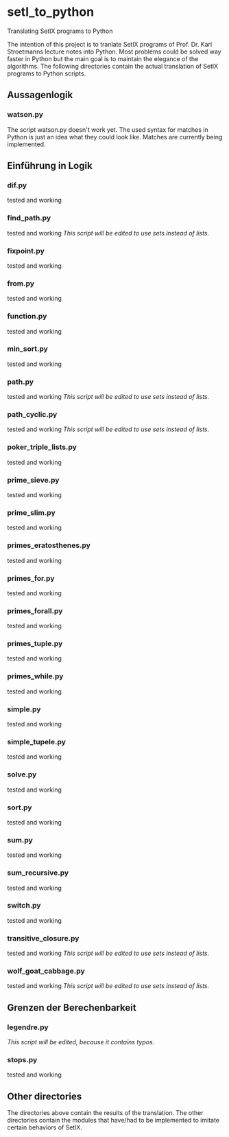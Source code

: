 # setl_to_python
Translating SetlX programs to Python

The intention of this project is to tranlate SetlX programs of Prof. Dr. Karl Stroetmanns lecture notes into Python.
Most problems could be solved way faster in Python but the main goal is to maintain the elegance of the algorithms.
The following directories contain the actual translation of SetlX programs to Python scripts.

## Aussagenlogik
### watson.py
The script watson.py doesn't work yet. The used syntax for matches in Python is just an idea what they could look like. Matches are currently being implemented.


## Einführung in Logik
### dif.py
tested and working

### find_path.py
tested and working
_This script will be edited to use sets instead of lists._

### fixpoint.py
tested and working

### from.py
tested and working

### function.py
tested and working

### min_sort.py
tested and working

### path.py
tested and working
_This script will be edited to use sets instead of lists._

### path_cyclic.py
tested and working
_This script will be edited to use sets instead of lists._

### poker_triple_lists.py
tested and working

### prime_sieve.py
tested and working

### prime_slim.py
tested and working

### primes_eratosthenes.py
tested and working

### primes_for.py
tested and working

### primes_forall.py
tested and working

### primes_tuple.py
tested and working

### primes_while.py
tested and working

### simple.py
tested and working

### simple_tupele.py
tested and working

### solve.py
tested and working

### sort.py
tested and working

### sum.py
tested and working

### sum_recursive.py
tested and working

### switch.py
tested and working

### transitive_closure.py
tested and working
_This script will be edited to use sets instead of lists._

### wolf_goat_cabbage.py
tested and working
_This script will be edited to use sets instead of lists._


## Grenzen der Berechenbarkeit
### legendre.py
_This script will be edited, because it contains typos._

### stops.py
tested and working


## Other directories
The directories above contain the results of the translation. 
The other directories contain the modules that have/had to be implemented to imitate certain behaviors of SetlX.
